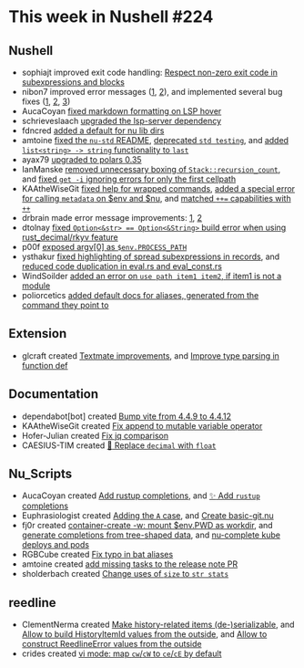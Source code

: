 # This week in Nushell #224

## Nushell

- sophiajt improved exit code handling: [Respect non-zero exit code in subexpressions and blocks](https://github.com/nushell/nushell/pull/8984)
- nibon7 improved error messages ([1](https://github.com/nushell/nushell/pull/11226), [2](https://github.com/nushell/nushell/pull/11214)), and implemented several bug fixes ([1](https://github.com/nushell/nushell/pull/11210), [2](https://github.com/nushell/nushell/pull/11207), [3](https://github.com/nushell/nushell/pull/11261))
- AucaCoyan [fixed markdown formatting on LSP hover](https://github.com/nushell/nushell/pull/11253)
- schrieveslaach [upgraded the lsp-server dependency](https://github.com/nushell/nushell/pull/11252)
- fdncred [added a default for nu lib dirs](https://github.com/nushell/nushell/pull/11248)
- amtoine [fixed the `nu-std` README](https://github.com/nushell/nushell/pull/11244), [deprecated `std testing`](https://github.com/nushell/nushell/pull/11151), and [added `list<string> -> string` functionality to `last`](https://github.com/nushell/nushell/pull/11137)
- ayax79 [upgraded to polars 0.35](https://github.com/nushell/nushell/pull/11241)
- IanManske [removed unnecessary boxing of `Stack::recursion_count`](https://github.com/nushell/nushell/pull/11238), and [fixed `get -i` ignoring errors for only the first cellpath](https://github.com/nushell/nushell/pull/11213)
- KAAtheWiseGit [fixed help for wrapped commands](https://github.com/nushell/nushell/pull/11235), [added a special error for calling `metadata` on $env and $nu](https://github.com/nushell/nushell/pull/11228), and [matched `++=` capabilities with `++`](https://github.com/nushell/nushell/pull/11130)
- drbrain made error message improvements: [1](https://github.com/nushell/nushell/pull/11230), [2](https://github.com/nushell/nushell/pull/11222)
- dtolnay [fixed `Option<&str> == Option<&String>` build error when using rust_decimal/rkyv feature](https://github.com/nushell/nushell/pull/11205)
- p00f [exposed argv[0] as `$env.PROCESS_PATH`](https://github.com/nushell/nushell/pull/11203)
- ysthakur [fixed highlighting of spread subexpressions in records](https://github.com/nushell/nushell/pull/11202), and [reduced code duplication in eval.rs and eval_const.rs](https://github.com/nushell/nushell/pull/11192)
- WindSoilder [added an error on `use path item1 item2`, if item1 is not a module](https://github.com/nushell/nushell/pull/11183)
- poliorcetics [added default docs for aliases, generated from the command they point to](https://github.com/nushell/nushell/pull/10825)

## Extension

- glcraft created [Textmate improvements](https://github.com/nushell/vscode-nushell-lang/pull/168), and [Improve type parsing in function def](https://github.com/nushell/vscode-nushell-lang/pull/167)

## Documentation

- dependabot[bot] created [Bump vite from 4.4.9 to 4.4.12](https://github.com/nushell/nushell.github.io/pull/1165)
- KAAtheWiseGit created [Fix append to mutable variable operator](https://github.com/nushell/nushell.github.io/pull/1164)
- Hofer-Julian created [Fix jq comparison](https://github.com/nushell/nushell.github.io/pull/1162)
- CAESIUS-TIM created [:memo: Replace `decimal` with `float`](https://github.com/nushell/nushell.github.io/pull/1161)

## Nu_Scripts

- AucaCoyan created [Add rustup completions](https://github.com/nushell/nu_scripts/pull/690), and [:sparkles: Add `rustup` completions](https://github.com/nushell/nu_scripts/pull/689)
- Euphrasiologist created [Adding the `A` case](https://github.com/nushell/nu_scripts/pull/688), and [Create basic-git.nu](https://github.com/nushell/nu_scripts/pull/687)
- fj0r created [container-create -w: mount $env.PWD as workdir](https://github.com/nushell/nu_scripts/pull/686), and [generate completions from tree-shaped data](https://github.com/nushell/nu_scripts/pull/683), and [nu-complete kube deploys and pods](https://github.com/nushell/nu_scripts/pull/682)
- RGBCube created [Fix typo in bat aliases](https://github.com/nushell/nu_scripts/pull/684)
- amtoine created [add missing tasks to the release note PR](https://github.com/nushell/nu_scripts/pull/665)
- sholderbach created [Change uses of `size` to `str stats`](https://github.com/nushell/nu_scripts/pull/647)

## reedline

- ClementNerma created [ Make history-related items (de-)serializable](https://github.com/nushell/reedline/pull/678), and [Allow to build HistoryItemId values from the outside](https://github.com/nushell/reedline/pull/677), and [Allow to construct ReedlineError values from the outside](https://github.com/nushell/reedline/pull/676)
- crides created [vi mode: map `cw`/`cW` to `ce`/`cE` by default](https://github.com/nushell/reedline/pull/668)
